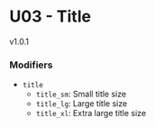 # U03 - Title
v1.0.1

### Modifiers
* `title`
    * `title_sm`: Small title size
    * `title_lg`: Large title size
    * `title_xl`: Extra large title size

